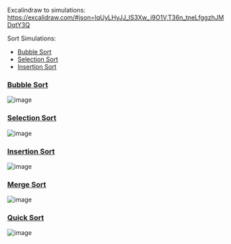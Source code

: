 Excalindraw to simulations: https://excalidraw.com/#json=IqUyLHyJJ_IS3Xw_j9O1V,T36n_tneLfggzhJMDqtY3Q

Sort Simulations:
- [Bubble Sort](./simulations.md#bubble-sort)
- [Selection Sort](./simulations.md#selection-sort)
- [Insertion Sort](./simulations.md#insertion-sort)

### [Bubble Sort](./bubble-sort.c)
![image](https://github.com/Luisgustavom1/data-structures-and-algorithms/assets/65229051/fa47cc67-d399-4786-8d8e-e442e8bb3922)

### [Selection Sort](./selection-sort.c)
![image](https://github.com/Luisgustavom1/data-structures-and-algorithms/assets/65229051/de1fabba-a187-465a-a164-b5f4a26c8f08)

### [Insertion Sort](./insertion-sort.c)
![image](https://github.com/Luisgustavom1/data-structures-and-algorithms/assets/65229051/704b66fc-4e9e-4801-b0b0-68d7eb9ade91)

### [Merge Sort](./merge-sort.c)
![image](https://github.com/Luisgustavom1/data-structures-and-algorithms/assets/65229051/a737851d-db08-44c9-8aab-242a062034a9)

### [Quick Sort](./quick-sort.c)
![image](https://github.com/Luisgustavom1/data-structures-and-algorithms/assets/65229051/4c2a053e-04db-4973-aa36-248d03f7a450)
